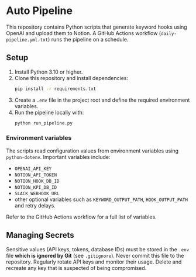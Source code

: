 # Auto Pipeline

This repository contains Python scripts that generate keyword hooks using OpenAI and upload them to Notion. A GitHub Actions workflow (`daily-pipeline.yml.txt`) runs the pipeline on a schedule.

## Setup

1. Install Python 3.10 or higher.
2. Clone this repository and install dependencies:
   ```bash
   pip install -r requirements.txt
   ```
3. Create a `.env` file in the project root and define the required environment variables.
4. Run the pipeline locally with:
   ```bash
   python run_pipeline.py
   ```

### Environment variables

The scripts read configuration values from environment variables using `python-dotenv`. Important variables include:

- `OPENAI_API_KEY`
- `NOTION_API_TOKEN`
- `NOTION_HOOK_DB_ID`
- `NOTION_KPI_DB_ID`
- `SLACK_WEBHOOK_URL`
- other optional variables such as `KEYWORD_OUTPUT_PATH`, `HOOK_OUTPUT_PATH` and retry delays.

Refer to the GitHub Actions workflow for a full list of variables.

## Managing Secrets

Sensitive values (API keys, tokens, database IDs) must be stored in the `.env` file **which is ignored by Git** (see `.gitignore`). Never commit this file to the repository. Regularly rotate API keys and monitor their usage. Delete and recreate any key that is suspected of being compromised.

